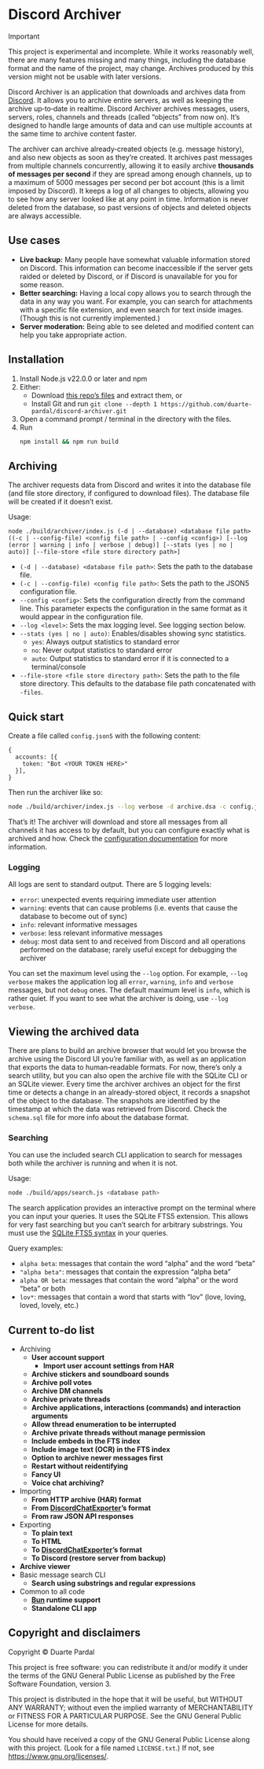 # Discord Archiver

> [!IMPORTANT]
> This project is experimental and incomplete. While it works reasonably well, there are many features missing and many things, including the database format and the name of the project, may change. Archives produced by this version might not be usable with later versions.

Discord Archiver is an application that downloads and archives data from [Discord](https://discord.com/). It allows you to archive entire servers, as well as keeping the archive up&hyphen;to&hyphen;date in realtime. Discord Archiver archives messages, users, servers, roles, channels and threads (called “objects” from now on). It’s designed to handle large amounts of data and can use multiple accounts at the same time to archive content faster.

The archiver can archive already&hyphen;created objects (e.g. message history), and also new objects as soon as they’re created. It archives past messages from multiple channels concurrently, allowing it to easily archive **thousands of messages per second** if they are spread among enough channels, up to a maximum of 5000 messages per second per bot account (this is a limit imposed by Discord). It keeps a log of all changes to objects, allowing you to see how any server looked like at any point in time. Information is never deleted from the database, so past versions of objects and deleted objects are always accessible.

## Use cases

- **Live backup:** Many people have somewhat valuable information stored on Discord. This information can become inaccessible if the server gets raided or deleted by Discord, or if Discord is unavailable for you for some reason.
- **Better searching:** Having a local copy allows you to search through the data in any way you want. For example, you can search for attachments with a specific file extension, and even search for text inside images. (Though this is not currently implemented.)
- **Server moderation:** Being able to see deleted and modified content can help you take appropriate action.

## Installation

1. Install Node.js v22.0.0 or later and npm
2. Either:
   - Download [this repo’s files](https://github.com/duarte-pardal/discord-archiver/archive/refs/heads/main.zip) and extract them, or
   - Install Git and run `git clone --depth 1 https://github.com/duarte-pardal/discord-archiver.git`
3. Open a command prompt / terminal in the directory with the files.
4. Run
   ```sh
   npm install && npm run build
   ```

## Archiving

The archiver requests data from Discord and writes it into the database file (and file store directory, if configured to download files). The database file will be created if it doesn’t exist.

Usage:

```
node ./build/archiver/index.js (-d | --database) <database file path> ((-c | --config-file) <config file path> | --config <config>) [--log (error | warning | info | verbose | debug)] [--stats (yes | no | auto)] [--file-store <file store directory path>]
```

- `(-d | --database) <database file path>`: Sets the path to the database file.
- `(-c | --config-file) <config file path>`: Sets the path to the JSON5 configuration file.
- `--config <config>`: Sets the configuration directly from the command line. This parameter expects the configuration in the same format as it would appear in the configuration file.
- `--log <level>`: Sets the max logging level. See logging section below.
- `--stats (yes | no | auto)`: Enables/disables showing sync statistics.
  - `yes`: Always output statistics to standard error
  - `no`: Never output statistics to standard error
  - `auto`: Output statistics to standard error if it is connected to a terminal/console
- `--file-store <file store directory path>`: Sets the path to the file store directory. This defaults to the database file path concatenated with `-files`.

## Quick start

Create a file called `config.json5` with the following content:

```json5
{
  accounts: [{
    token: "Bot <YOUR TOKEN HERE>"
  }],
}
```

Then run the archiver like so:

```sh
node ./build/archiver/index.js --log verbose -d archive.dsa -c config.json5
```

That’s it! The archiver will download and store all messages from all channels it has access to by default, but you can configure exactly what is archived and how. Check the [configuration documentation](doc/config.md) for more information.

### Logging

All logs are sent to standard output. There are 5 logging levels:

- `error`: unexpected events requiring immediate user attention
- `warning`: events that can cause problems (i.e. events that cause the database to become out of sync)
- `info`: relevant informative messages
- `verbose`: less relevant informative messages
- `debug`: most data sent to and received from Discord and all operations performed on the database; rarely useful except for debugging the archiver

You can set the maximum level using the `--log` option. For example, `--log verbose` makes the application log all `error`, `warning`, `info` and `verbose` messages, but not `debug` ones. The default maximum level is `info`, which is rather quiet. If you want to see what the archiver is doing, use `--log verbose`.

## Viewing the archived data

There are plans to build an archive browser that would let you browse the archive using the Discord UI you’re familiar with, as well as an application that exports the data to human&hyphen;readable formats. For now, there’s only a search utility, but you can also open the archive file with the SQLite CLI or an SQLite viewer. Every time the archiver archives an object for the first time or detects a change in an already-stored object, it records a snapshot of the object to the database. The snapshots are identified by the timestamp at which the data was retrieved from Discord. Check the `schema.sql` file for more info about the database format.

### Searching

You can use the included search CLI application to search for messages both while the archiver is running and when it is not.

Usage:

```sh
node ./build/apps/search.js <database path>
```

The search application provides an interactive prompt on the terminal where you can input your queries. It uses the SQLite FTS5 extension. This allows for very fast searching but you can’t search for arbitrary substrings. You must use the [SQLite FTS5 syntax](https://www.sqlite.org/fts5.html#full_text_query_syntax) in your queries.

Query examples:

- `alpha beta`: messages that contain the word “alpha” and the word “beta”
- `"alpha beta"`: messages that contain the expression “alpha beta”
- `alpha OR beta`: messages that contain the word “alpha” or the word “beta” or both
- `lov*`: messages that contain a word that starts with “lov” (love, loving, loved, lovely, etc.)

## Current to&hyphen;do list

- Archiving
  - **User account support**
    - **Import user account settings from HAR**
  - **Archive stickers and soundboard sounds**
  - **Archive poll votes**
  - **Archive DM channels**
  - **Archive private threads**
  - **Archive applications, interactions (commands) and interaction arguments**
  - **Allow thread enumeration to be interrupted**
  - **Archive private threads without manage permission**
  - **Include embeds in the FTS index**
  - **Include image text (OCR) in the FTS index**
  - **Option to archive newer messages first**
  - **Restart without reidentifying**
  - **Fancy UI**
  - **Voice chat archiving?**
- Importing
  - **From HTTP archive (HAR) format**
  - **From [DiscordChatExporter](https://github.com/Tyrrrz/DiscordChatExporter/)’s format**
  - **From raw JSON API responses**
- Exporting
  - **To plain text**
  - **To HTML**
  - **To [DiscordChatExporter](https://github.com/Tyrrrz/DiscordChatExporter/)’s format**
  - **To Discord (restore server from backup)**
- **Archive viewer**
- Basic message search CLI
  - **Search using substrings and regular expressions**
- Common to all code
  - **[Bun](https://bun.sh/) runtime support**
  - **Standalone CLI app**

## Copyright and disclaimers

Copyright © Duarte Pardal

This project is free software: you can redistribute it and/or modify it under the terms of the GNU General Public License as published by the Free Software Foundation, version 3.

This project is distributed in the hope that it will be useful, but WITHOUT ANY WARRANTY; without even the implied warranty of MERCHANTABILITY or FITNESS FOR A PARTICULAR PURPOSE. See the GNU General Public License for more details.

You should have received a copy of the GNU General Public License along with this project. (Look for a file named `LICENSE.txt`.) If not, see <https://www.gnu.org/licenses/>. 
